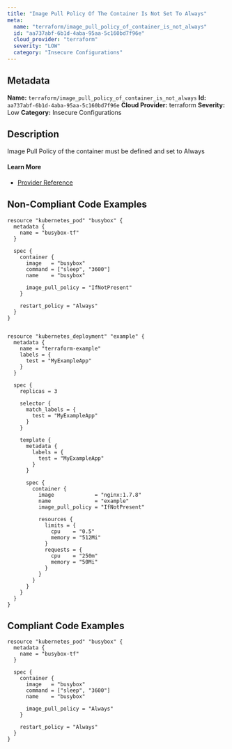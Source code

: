 ```yaml
---
title: "Image Pull Policy Of The Container Is Not Set To Always"
meta:
  name: "terraform/image_pull_policy_of_container_is_not_always"
  id: "aa737abf-6b1d-4aba-95aa-5c160bd7f96e"
  cloud_provider: "terraform"
  severity: "LOW"
  category: "Insecure Configurations"
---
```

## Metadata
**Name:** `terraform/image_pull_policy_of_container_is_not_always`
**Id:** `aa737abf-6b1d-4aba-95aa-5c160bd7f96e`
**Cloud Provider:** terraform
**Severity:** Low
**Category:** Insecure Configurations
## Description
Image Pull Policy of the container must be defined and set to Always

#### Learn More

 - [Provider Reference](https://registry.terraform.io/providers/hashicorp/kubernetes/latest/docs/resources/pod#image_pull_policy)

## Non-Compliant Code Examples
```kubernetes
resource "kubernetes_pod" "busybox" {
  metadata {
    name = "busybox-tf"
  }

  spec {
    container {
      image   = "busybox"
      command = ["sleep", "3600"]
      name    = "busybox"

      image_pull_policy = "IfNotPresent"
    }

    restart_policy = "Always"
  }
}

```

```kubernetes

resource "kubernetes_deployment" "example" {
  metadata {
    name = "terraform-example"
    labels = {
      test = "MyExampleApp"
    }
  }

  spec {
    replicas = 3

    selector {
      match_labels = {
        test = "MyExampleApp"
      }
    }

    template {
      metadata {
        labels = {
          test = "MyExampleApp"
        }
      }

      spec {
        container {
          image             = "nginx:1.7.8"
          name              = "example"
          image_pull_policy = "IfNotPresent"

          resources {
            limits = {
              cpu    = "0.5"
              memory = "512Mi"
            }
            requests = {
              cpu    = "250m"
              memory = "50Mi"
            }
          }
        }
      }
    }
  }
}

```

## Compliant Code Examples
```kubernetes
resource "kubernetes_pod" "busybox" {
  metadata {
    name = "busybox-tf"
  }

  spec {
    container {
      image   = "busybox"
      command = ["sleep", "3600"]
      name    = "busybox"

      image_pull_policy = "Always"
    }

    restart_policy = "Always"
  }
}

```